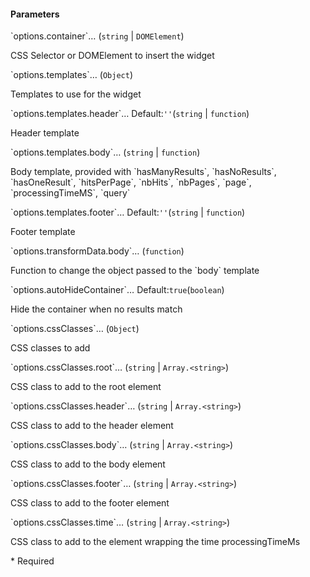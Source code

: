 <h4>Parameters</h4>
<p class="attr-name">
<span class='attr-required'>`options.container`<span class="show-description">…</span></span>
  <span class="attr-infos">(<code>string</code> &#124; <code>DOMElement</code>)</span> 
</p>
<p class="attr-description">CSS Selector or DOMElement to insert the widget</p>
<p class="attr-name">
<span class='attr-optional'>`options.templates`<span class="show-description">…</span></span>
  <span class="attr-infos">(<code>Object</code>)</span> 
</p>
<p class="attr-description">Templates to use for the widget</p>
<p class="attr-name">
<span class='attr-optional'>`options.templates.header`<span class="show-description">…</span></span>
  <span class="attr-infos">Default:<code class="attr-default">&#x27;&#x27;</code>(<code>string</code> &#124; <code>function</code>)</span> 
</p>
<p class="attr-description">Header template</p>
<p class="attr-name">
<span class='attr-optional'>`options.templates.body`<span class="show-description">…</span></span>
  <span class="attr-infos">(<code>string</code> &#124; <code>function</code>)</span> 
</p>
<p class="attr-description">Body template, provided with `hasManyResults`, `hasNoResults`, `hasOneResult`, `hitsPerPage`, `nbHits`, `nbPages`, `page`, `processingTimeMS`, `query`</p>
<p class="attr-name">
<span class='attr-optional'>`options.templates.footer`<span class="show-description">…</span></span>
  <span class="attr-infos">Default:<code class="attr-default">&#x27;&#x27;</code>(<code>string</code> &#124; <code>function</code>)</span> 
</p>
<p class="attr-description">Footer template</p>
<p class="attr-name">
<span class='attr-optional'>`options.transformData.body`<span class="show-description">…</span></span>
  <span class="attr-infos">(<code>function</code>)</span> 
</p>
<p class="attr-description">Function to change the object passed to the `body` template</p>
<p class="attr-name">
<span class='attr-optional'>`options.autoHideContainer`<span class="show-description">…</span></span>
  <span class="attr-infos">Default:<code class="attr-default">true</code>(<code>boolean</code>)</span> 
</p>
<p class="attr-description">Hide the container when no results match</p>
<p class="attr-name">
<span class='attr-optional'>`options.cssClasses`<span class="show-description">…</span></span>
  <span class="attr-infos">(<code>Object</code>)</span> 
</p>
<p class="attr-description">CSS classes to add</p>
<p class="attr-name">
<span class='attr-optional'>`options.cssClasses.root`<span class="show-description">…</span></span>
  <span class="attr-infos">(<code>string</code> &#124; <code>Array.&lt;string&gt;</code>)</span> 
</p>
<p class="attr-description">CSS class to add to the root element</p>
<p class="attr-name">
<span class='attr-optional'>`options.cssClasses.header`<span class="show-description">…</span></span>
  <span class="attr-infos">(<code>string</code> &#124; <code>Array.&lt;string&gt;</code>)</span> 
</p>
<p class="attr-description">CSS class to add to the header element</p>
<p class="attr-name">
<span class='attr-optional'>`options.cssClasses.body`<span class="show-description">…</span></span>
  <span class="attr-infos">(<code>string</code> &#124; <code>Array.&lt;string&gt;</code>)</span> 
</p>
<p class="attr-description">CSS class to add to the body element</p>
<p class="attr-name">
<span class='attr-optional'>`options.cssClasses.footer`<span class="show-description">…</span></span>
  <span class="attr-infos">(<code>string</code> &#124; <code>Array.&lt;string&gt;</code>)</span> 
</p>
<p class="attr-description">CSS class to add to the footer element</p>
<p class="attr-name">
<span class='attr-optional'>`options.cssClasses.time`<span class="show-description">…</span></span>
  <span class="attr-infos">(<code>string</code> &#124; <code>Array.&lt;string&gt;</code>)</span> 
</p>
<p class="attr-description">CSS class to add to the element wrapping the time processingTimeMs</p>

<p class="attr-legend">* <span>Required</span></p>
